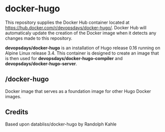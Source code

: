 # docker-hugo

This repository supplies the Docker Hub container located at
https://hub.docker.com/r/devopsdays/docker-hugo/. Docker Hub will automaticaly
update the creation of the Docker image when it detects any changes made to
this repository.

**devopsdays/docker-hugo** is an installation of Hugo release 0.16 running on
Alpine Linux release 3.4. This container is designed to create an image that is
then used for **devopsdays/docker-hugo-compiler** and
**devopsdays/docker-hugo-server**.


/docker-hugo
--------------

Docker image that serves as a foundation image for other Hugo Docker images.

Credits
--------------
Based upon databliss/docker-hugo by Randolph Kahle
